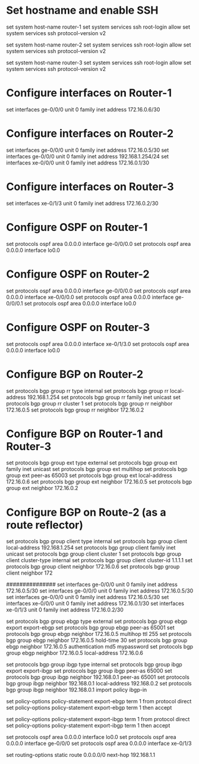 # Set hostname and enable SSH
set system host-name router-1
set system services ssh root-login allow
set system services ssh protocol-version v2

set system host-name router-2
set system services ssh root-login allow
set system services ssh protocol-version v2

set system host-name router-3
set system services ssh root-login allow
set system services ssh protocol-version v2

# Configure interfaces on Router-1
set interfaces ge-0/0/0 unit 0 family inet address 172.16.0.6/30

# Configure interfaces on Router-2
set interfaces ge-0/0/0 unit 0 family inet address 172.16.0.5/30
set interfaces ge-0/0/0 unit 0 family inet address 192.168.1.254/24
set interfaces xe-0/0/0 unit 0 family inet address 172.16.0.1/30

# Configure interfaces on Router-3
set interfaces xe-0/1/3 unit 0 family inet address 172.16.0.2/30

# Configure OSPF on Router-1
set protocols ospf area 0.0.0.0 interface ge-0/0/0.0
set protocols ospf area 0.0.0.0 interface lo0.0

# Configure OSPF on Router-2
set protocols ospf area 0.0.0.0 interface ge-0/0/0.0
set protocols ospf area 0.0.0.0 interface xe-0/0/0.0
set protocols ospf area 0.0.0.0 interface ge-0/0/0.1
set protocols ospf area 0.0.0.0 interface lo0.0

# Configure OSPF on Router-3
set protocols ospf area 0.0.0.0 interface xe-0/1/3.0
set protocols ospf area 0.0.0.0 interface lo0.0

# Configure BGP on Router-2
set protocols bgp group rr type internal
set protocols bgp group rr local-address 192.168.1.254
set protocols bgp group rr family inet unicast
set protocols bgp group rr cluster 1
set protocols bgp group rr neighbor 172.16.0.5
set protocols bgp group rr neighbor 172.16.0.2

# Configure BGP on Router-1 and Router-3
set protocols bgp group ext type external
set protocols bgp group ext family inet unicast
set protocols bgp group ext multihop
set protocols bgp group ext peer-as 65003
set protocols bgp group ext local-address 172.16.0.6
set protocols bgp group ext neighbor 172.16.0.5
set protocols bgp group ext neighbor 172.16.0.2

# Configure BGP on Route-2 (as a route reflector)
set protocols bgp group client type internal
set protocols bgp group client local-address 192.168.1.254
set protocols bgp group client family inet unicast
set protocols bgp group client cluster 1
set protocols bgp group client cluster-type internal
set protocols bgp group client cluster-id 1.1.1.1
set protocols bgp group client neighbor 172.16.0.6
set protocols bgp group client neighbor 172

###############
set interfaces ge-0/0/0 unit 0 family inet address 172.16.0.5/30
set interfaces ge-0/0/0 unit 0 family inet address 172.16.0.5/30
set interfaces ge-0/0/0 unit 0 family inet address 172.16.0.5/30
set interfaces xe-0/0/0 unit 0 family inet address 172.16.0.1/30
set interfaces xe-0/1/3 unit 0 family inet address 172.16.0.2/30

set protocols bgp group ebgp type external
set protocols bgp group ebgp export export-ebgp
set protocols bgp group ebgp peer-as 65001
set protocols bgp group ebgp neighbor 172.16.0.5 multihop ttl 255
set protocols bgp group ebgp neighbor 172.16.0.5 hold-time 30
set protocols bgp group ebgp neighbor 172.16.0.5 authentication md5 mypassword
set protocols bgp group ebgp neighbor 172.16.0.5 local-address 172.16.0.6

set protocols bgp group ibgp type internal
set protocols bgp group ibgp export export-ibgp
set protocols bgp group ibgp peer-as 65000
set protocols bgp group ibgp neighbor 192.168.0.1 peer-as 65001
set protocols bgp group ibgp neighbor 192.168.0.1 local-address 192.168.0.2
set protocols bgp group ibgp neighbor 192.168.0.1 import policy ibgp-in

set policy-options policy-statement export-ebgp term 1 from protocol direct
set policy-options policy-statement export-ebgp term 1 then accept

set policy-options policy-statement export-ibgp term 1 from protocol direct
set policy-options policy-statement export-ibgp term 1 then accept

set protocols ospf area 0.0.0.0 interface lo0.0
set protocols ospf area 0.0.0.0 interface ge-0/0/0
set protocols ospf area 0.0.0.0 interface xe-0/1/3

set routing-options static route 0.0.0.0/0 next-hop 192.168.1.1
